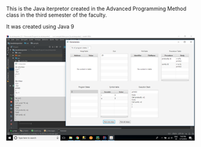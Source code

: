 This is the Java iterpretor created in the Advanced Programming Method class in the third semester of the faculty.

It was created using Java 9

![Nice running example picture](./runPicture.png)
